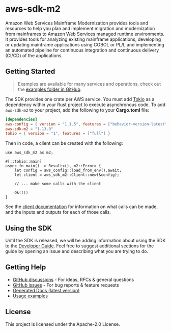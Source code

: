 # aws-sdk-m2

Amazon Web Services Mainframe Modernization provides tools and resources to help you plan and implement migration and modernization from mainframes to Amazon Web Services managed runtime environments. It provides tools for analyzing existing mainframe applications, developing or updating mainframe applications using COBOL or PL/I, and implementing an automated pipeline for continuous integration and continuous delivery (CI/CD) of the applications.

## Getting Started

> Examples are available for many services and operations, check out the
> [examples folder in GitHub](https://github.com/awslabs/aws-sdk-rust/tree/main/examples).

The SDK provides one crate per AWS service. You must add [Tokio](https://crates.io/crates/tokio)
as a dependency within your Rust project to execute asynchronous code. To add `aws-sdk-m2` to
your project, add the following to your **Cargo.toml** file:

```toml
[dependencies]
aws-config = { version = "1.1.5", features = ["behavior-version-latest"] }
aws-sdk-m2 = "1.13.0"
tokio = { version = "1", features = ["full"] }
```

Then in code, a client can be created with the following:

```rust,no_run
use aws_sdk_m2 as m2;

#[::tokio::main]
async fn main() -> Result<(), m2::Error> {
    let config = aws_config::load_from_env().await;
    let client = aws_sdk_m2::Client::new(&config);

    // ... make some calls with the client

    Ok(())
}
```

See the [client documentation](https://docs.rs/aws-sdk-m2/latest/aws_sdk_m2/client/struct.Client.html)
for information on what calls can be made, and the inputs and outputs for each of those calls.

## Using the SDK

Until the SDK is released, we will be adding information about using the SDK to the
[Developer Guide](https://docs.aws.amazon.com/sdk-for-rust/latest/dg/welcome.html). Feel free to suggest
additional sections for the guide by opening an issue and describing what you are trying to do.

## Getting Help

* [GitHub discussions](https://github.com/awslabs/aws-sdk-rust/discussions) - For ideas, RFCs & general questions
* [GitHub issues](https://github.com/awslabs/aws-sdk-rust/issues/new/choose) - For bug reports & feature requests
* [Generated Docs (latest version)](https://awslabs.github.io/aws-sdk-rust/)
* [Usage examples](https://github.com/awslabs/aws-sdk-rust/tree/main/examples)

## License

This project is licensed under the Apache-2.0 License.

